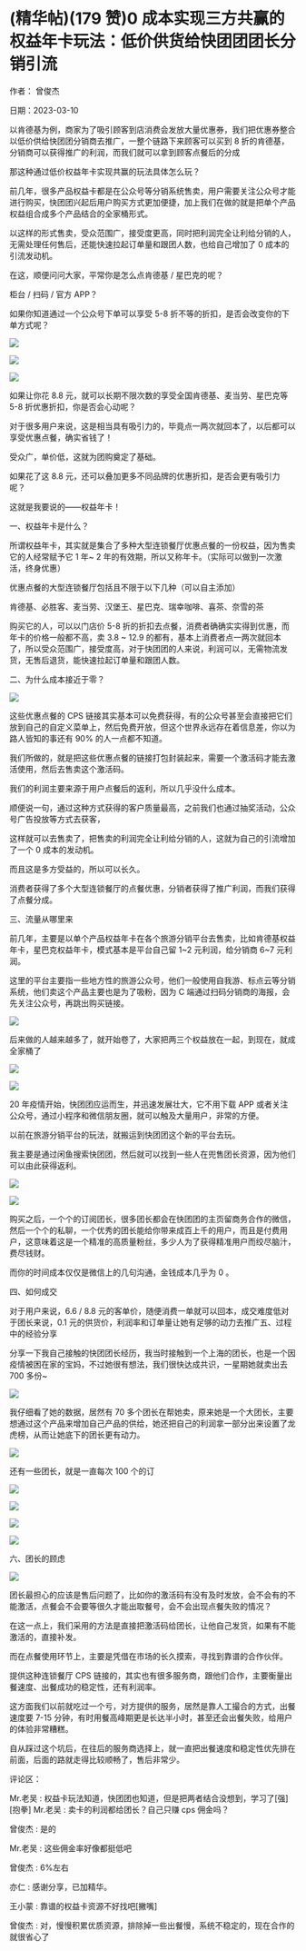 
# (精华帖)(179 赞)0 成本实现三方共赢的权益年卡玩法：低价供货给快团团团长分销引流

作者：  曾俊杰

日期：2023-03-10



以肯德基为例，商家为了吸引顾客到店消费会发放大量优惠券，我们把优惠券整合以低价供给快团团分销商去推广，一整个链路下来顾客可以买到 8 折的肯德基，分销商可以获得推广的利润，而我们就可以拿到顾客点餐后的分成

那这种通过低价权益年卡实现共赢的玩法具体怎么玩？

前几年，很多产品权益卡都是在公众号等分销系统售卖，用户需要关注公众号才能进行购买，快团团兴起后用户购买方式更加便捷，加上我们在做的就是把单个产品权益组合成多个产品结合的全家桶形式。

以这样的形式售卖，受众范围广，接受度更高，同时把利润完全让利给分销的人，无需处理任何售后，还能快速拉起订单量和跟团人数，也给自己增加了 0 成本的引流发动机。

在这，顺便问问大家，平常你是怎么点肯德基 / 星巴克的呢？

柜台 / 扫码 / 官方 APP？

如果你知道通过一个公众号下单可以享受 5-8 折不等的折扣，是否会改变你的下单方式呢？



![](img/kuaituantuan2_186.png)



![](img/kuaituantuan2_189.png)



![](img/kuaituantuan2_192.png)



如果让你花 8.8 元，就可以长期不限次数的享受全国肯德基、麦当劳、星巴克等 5-8 折优惠折扣，你是否会心动呢？

对于很多用户来说，这是相当具有吸引力的，毕竟点一两次就回本了，以后都可以享受优惠点餐，确实省钱了！

受众广，单价低，这就为团购奠定了基础。

如果花了这 8.8 元，还可以叠加更多不同品牌的优惠折扣，是否会更有吸引力呢？

这就是我要说的——权益年卡！

一、权益年卡是什么？

所谓权益年卡，其实就是集合了多种大型连锁餐厅优惠点餐的一份权益，因为售卖它的人经常赋予它 1 年~ 2 年的有效期，所以又称年卡。（实际可以做到一次激活，终身优惠）

优惠点餐的大型连锁餐厅包括且不限于以下几种（可以自主添加）



肯德基、必胜客、麦当劳、汉堡王、星巴克、瑞幸咖啡、喜茶、奈雪的茶

购买它的人，可以以门店价 5-8 折的折扣去点餐，消费者确确实实得到优惠，而年卡的价格一般都不高，卖 3.8 ~ 12.9 的都有，基本上消费者点一两次就回本了，所以受众范围广，接受度高，对于快团团的人来说，利润可以，无需物流发货，无售后退货，能快速拉起订单量和跟团人数。

二、为什么成本接近于零？

![](img/kuaituantuan2_197.png)



这些优惠点餐的 CPS 链接其实基本可以免费获得，有的公众号甚至会直接把它们放到自己的自定义菜单上，然后免费开放，但这个世界永远存在着信息差，你以为路人皆知的事还有 90% 的人一点都不知道。

我们所做的，就是把这些优惠点餐的链接打包封装起来，需要一个激活码才能去激活使用，然后去售卖这个激活码。

我们的利润主要来源于用户点餐后的返利，所以几乎没什么成本。

顺便说一句，通过这种方式获得的客户质量最高，之前我们也通过抽奖活动，公众号广告投放等方式去获客，

这样就可以去售卖了，把售卖的利润完全让利给分销的人，这就为自己的引流增加了一个 0 成本的发动机。

而且这是多方受益的，所以可以长久。

消费者获得了多个大型连锁餐厅的点餐优惠，分销者获得了推广利润，而我们获得了点餐分成。

三、流量从哪里来



前几年，主要是以单个产品权益年卡在各个旅游分销平台去售卖，比如肯德基权益年卡，星巴克权益年卡，模式基本是平台自己留 1~2 元利润，给分销商 6~7 元利润。

这里的平台主要指一些地方性的旅游公众号，他们一般使用自我游、标点云等分销系统，他们卖这个产品主要也是为了吸粉，因为 C 端通过扫码分销商的海报，会先关注公众号，再跳出购买链接。



![](img/kuaituantuan2_204.png)



后来做的人越来越多了，就开始卷了，大家把两三个权益放在一起，到现在，就成全家桶了



![](img/kuaituantuan2_209.png)



![](img/kuaituantuan2_214.png)

20 年疫情开始，快团团应运而生，并迅速发展壮大，它不用下载 APP 或者关注公众号，通过小程序和微信朋友圈，就可以触及大量用户，非常的方便。

以前在旅游分销平台的玩法，就搬运到快团团这个新的平台去玩。

我主要是通过闲鱼搜索快团团，然后就可以找到一些人在兜售团长资源，因为他们可以由此获得返利。



![](img/kuaituantuan2_219.png)



![](img/kuaituantuan2_224.png)

购买之后，一个个的订阅团长，很多团长都会在快团团的主页留商务合作的微信，然后一个个的私聊，一个优秀的团长能给你带来成百上千的用户，而且是付费用户，这意味着这是一个精准的高质量粉丝，多少人为了获得精准用户而绞尽脑汁，费尽钱财。

而你的时间成本仅仅是微信上的几句沟通，金钱成本几乎为 0 。

四、如何成交



对于用户来说，6.6 / 8.8 元的客单价，随便消费一单就可以回本，成交难度低对于团长来说，0.1 元的供货价，利润率和订单量让她有足够的动力去推广五、过程中的经验分享

分享一下我自己接触的快团团长经历，我当时接触到一个上海的团长，也是一个因疫情被困在家的宝妈，不过她很有想法，我们很快达成共识，一星期她就卖出去 700 多份~ 

![](img/kuaituantuan2_233.png)

我仔细看了她的数据，居然有 70 多个团长在帮她卖，原来她是一个大团长，主要想通过这个产品来增加自己产品的供给，她还把自己的利润拿一部分出来设置了龙虎榜，从而让她底下的团长更有动力。



![](img/kuaituantuan2_238.png)

还有一些团长，就是一直每次 100 个的订



![](img/kuaituantuan2_243.png)



![](img/kuaituantuan2_248.png)



![](img/kuaituantuan2_253.png)



![](img/kuaituantuan2_258.png)

六、团长的顾虑

![](img/kuaituantuan2_259.png)



团长最担心的应该是售后问题了，比如你的激活码有没有及时发放，会不会有的不能激活，点餐会不会要等很久才能出取餐号，会不会出现点餐失败的情况？

在这一点上，我们采用的方法是直接把激活码给团长，让他自己发货，如果有不能激活的，直接补发。

而在点餐使用环节上，主要是凭借在市场的长久摸索，寻找到靠谱的合作伙伴。

提供这种连锁餐厅 CPS 链接的，其实也有很多服务商，跟他们合作，主要衡量出餐速度、出餐成功的稳定性，还有利润率。

这方面我们以前就吃过一个亏，对方提供的服务，居然是靠人工撮合的方式，出餐速度要 7-15 分钟，有时用餐高峰期更是长达半小时，甚至还会出餐失败，给用户的体验非常糟糕。

自从踩过这个坑后，在往后的服务商选择上，就一直把出餐速度和稳定性优先排在前面，后面的路就走得比较顺畅了，售后非常少。

评论区：

Mr.老吴 : 权益卡玩法知道，快团团也知道，但是把两者结合没想到，学习了[强][抱拳] Mr.老吴 : 卖卡的利润都给团长？自己只赚 cps 佣金吗？

曾俊杰 : 是的

Mr.老吴 : 这些佣金率好像都挺低吧

曾俊杰 : 6%左右

亦仁 : 感谢分享，已加精华。

王小蒙 : 靠谱的权益卡资源不好找吧[撇嘴]

曾俊杰 : 对，慢慢积累优质资源，排除掉一些出餐慢，系统不稳定的，现在合作的就很省心了


